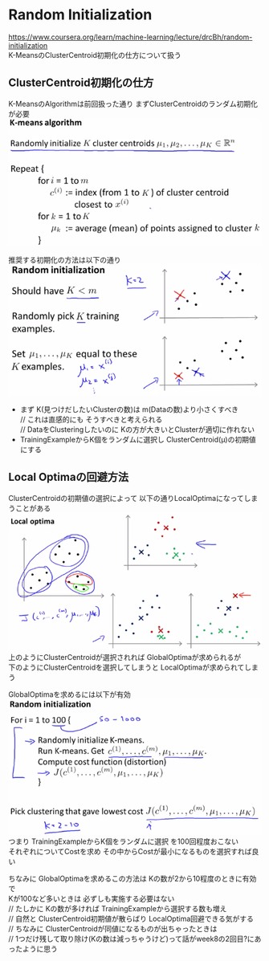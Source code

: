 # Random Initialization
https://www.coursera.org/learn/machine-learning/lecture/drcBh/random-initialization  
K-MeansのClusterCentroid初期化の仕方について扱う  

## ClusterCentroid初期化の仕方
K-MeansのAlgorithmは前回扱った通り まずClusterCentroidのランダム初期化が必要  
<img src="../../img/08_04_kmeans_algorithm.png" >  

推奨する初期化の方法は以下の通り  
<img src="../../img/08_04_random_initialization.png" >  
* まず K(見つけだしたいClusterの数)は m(Dataの数)より小さくすべき  
// これは直感的にも そうすべきと考えられる  
// DataをClusteringしたいのに Kの方が大きいとClusterが適切に作れない  
* TrainingExampleからK個をランダムに選択し ClusterCentroid(μ)の初期値にする  

## Local Optimaの回避方法
ClusterCentroidの初期値の選択によって 以下の通りLocalOptimaになってしまうことがある  
<img src="../../img/08_04_local_optima.png" >  
上のようにClusterCentroidが選択されれば GlobalOptimaが求められるが  
下のようにClusterCentroidを選択してしまうと LocalOptimaが求められてしまう  

GlobalOptimaを求めるには以下が有効  
<img src="../../img/08_04_avoid_local_optima.png" >  
つまり TrainingExampleからK個をランダムに選択 を100回程度おこない  
それぞれについてCostを求め その中からCostが最小になるものを選択すれば良い  

ちなみに GlobalOptimaを求めるこの方法は Kの数が2から10程度のときに有効で  
Kが100など多いときは 必ずしも実施する必要はない  
// たしかに Kの数が多ければ TrainingExampleから選択する数も増え  
// 自然と ClusterCentroid初期値が散らばり LocalOptima回避できる気がする  
// ちなみに ClusterCentroidが同値になるものが出ちゃったときは  
// 1つだけ残して取り除け(Kの数は減っちゃうけど)って話がweek8の2回目?にあったように思う  
